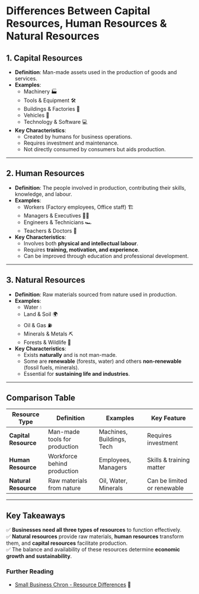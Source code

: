 # Differences Between Capital Resources, Human Resources & Natural Resources

## **1. Capital Resources**
- **Definition**: Man-made assets used in the production of goods and services.  
- **Examples**:
  - Machinery 🏭  
  - Tools & Equipment 🛠️  
  - Buildings & Factories 🏢  
  - Vehicles 🚚  
  - Technology & Software 💻  
- **Key Characteristics**:
  - Created by humans for business operations.
  - Requires investment and maintenance.
  - Not directly consumed by consumers but aids production.

---

## **2. Human Resources**
- **Definition**: The people involved in production, contributing their skills, knowledge, and labour.  
- **Examples**:
  - Workers (Factory employees, Office staff) 🏗️  
  - Managers & Executives 👨‍💼  
  - Engineers & Technicians 🏎️  
  - Teachers & Doctors 🏥  
- **Key Characteristics**:
  - Involves both **physical and intellectual labour**.
  - Requires **training, motivation, and experience**.
  - Can be improved through education and professional development.

---

## **3. Natural Resources**
- **Definition**: Raw materials sourced from nature used in production.  
- **Examples**:
  - Water 💧  
  - Land & Soil 🌍  
  - Oil & Gas ⛽  
  - Minerals & Metals ⛏️  
  - Forests & Wildlife 🌳  
- **Key Characteristics**:
  - Exists **naturally** and is not man-made.
  - Some are **renewable** (forests, water) and others **non-renewable** (fossil fuels, minerals).
  - Essential for **sustaining life and industries**.

---

## **Comparison Table**

| Resource Type       | Definition                          | Examples                   | Key Feature |
|---------------------|----------------------------------|---------------------------|-------------|
| **Capital Resource** | Man-made tools for production  | Machines, Buildings, Tech | Requires investment |
| **Human Resource**   | Workforce behind production    | Employees, Managers       | Skills & training matter |
| **Natural Resource** | Raw materials from nature     | Oil, Water, Minerals      | Can be limited or renewable |

---

## **Key Takeaways**
✅ **Businesses need all three types of resources** to function effectively.  
✅ **Natural resources** provide raw materials, **human resources** transform them, and **capital resources** facilitate production.  
✅ The balance and availability of these resources determine **economic growth and sustainability**.

### **Further Reading**
- [Small Business Chron - Resource Differences](https://smallbusiness.chron.com/differences-capital-resource-human-resource-natural-resource-60792.html) 🚀
